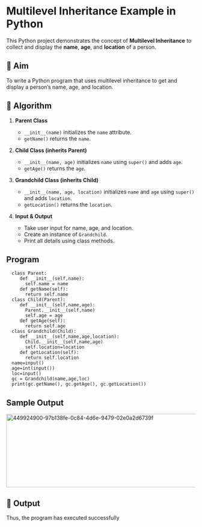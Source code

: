 # Multilevel Inheritance Example in Python

This Python project demonstrates the concept of **Multilevel Inheritance** to collect and display the **name**, **age**, and **location** of a person.

## 🎯 Aim

To write a Python program that uses multilevel inheritance to get and display a person’s name, age, and location.

## 🧠 Algorithm

1. **Parent Class**  
   - `__init__(name)` initializes the `name` attribute.  
   - `getName()` returns the `name`.

2. **Child Class (inherits Parent)**  
   - `__init__(name, age)` initializes `name` using `super()` and adds `age`.  
   - `getAge()` returns the `age`.

3. **Grandchild Class (inherits Child)**  
   - `__init__(name, age, location)` initializes `name` and `age` using `super()` and adds `location`.  
   - `getLocation()` returns the `location`.

4. **Input & Output**  
   - Take user input for name, age, and location.  
   - Create an instance of `Grandchild`.  
   - Print all details using class methods.

## Program
```
  class Parent:
     def __init__(self,name):
       self.name = name
     def getName(self):
       return self.name
  class Child(Parent):
     def __init__(self,name,age):
       Parent.__init__(self,name)
       self.age = age
     def getAge(self):
       return self.age
  class Grandchild(Child):
     def __init__(self,name,age,location):
       Child.__init__(self,name,age)
       self.location=location
     def getLocation(self):
       return self.location
  name=input()
  age=int(input())
  loc=input()
  gc = Grandchild(name,age,loc)
  print(gc.getName(), gc.getAge(), gc.getLocation())
```

## Sample Output
<img width="583" height="195" alt="449924900-97b138fe-0c84-4d6e-9479-02e0a2d6739f" src="https://github.com/user-attachments/assets/f6495727-7a02-46d3-8b96-ccbd0599b0d4" />

## 🧪 Output
Thus, the program has executed successfully
